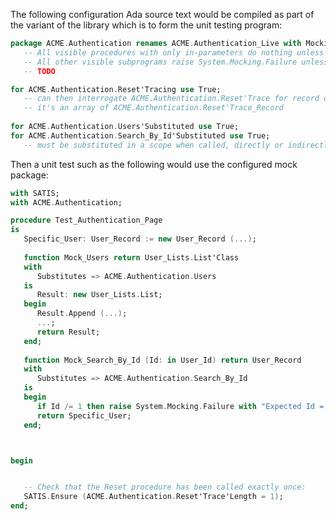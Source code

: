 


The following configuration Ada source text would be compiled as part of the variant of the 
library which is to form the unit testing program: 

```ada
package ACME.Authentication renames ACME.Authentication_Live with Mocking;
   -- All visible procedures with only in-parameters do nothing unless substituted
   -- All other visible subprograms raise System.Mocking.Failure unless substituted
   -- TODO

for ACME.Authentication.Reset'Tracing use True;
   -- can then interrogate ACME.Authentication.Reset'Trace for record of calls of Reset
   -- it's an array of ACME.Authentication.Reset'Trace_Record
   
for ACME.Authentication.Users'Substituted use True;
for ACME.Authentication.Search_By_Id'Substituted use True;
   -- must be substituted in a scope when called, directly or indirectly, from within the scope
```



Then a unit test such as the following would use the configured mock package: 

```ada
with SATIS;
with ACME.Authentication;

procedure Test_Authentication_Page
is
   Specific_User: User_Record := new User_Record (...);
   
   function Mock_Users return User_Lists.List'Class
   with
      Substitutes => ACME.Authentication.Users
   is
      Result: new User_Lists.List;
   begin
      Result.Append (...);
      ...;
      return Result;
   end;
   
   function Mock_Search_By_Id (Id: in User_Id) return User_Record
   with
      Substitutes => ACME.Authentication.Search_By_Id
   is
   begin
      if Id /= 1 then raise System.Mocking.Failure with "Expected Id = 1"; end if;
      return Specific_User;
   end;



begin


   -- Check that the Reset procedure has been called exactly once:
   SATIS.Ensure (ACME.Authentication.Reset'Trace'Length = 1);
end;
```


